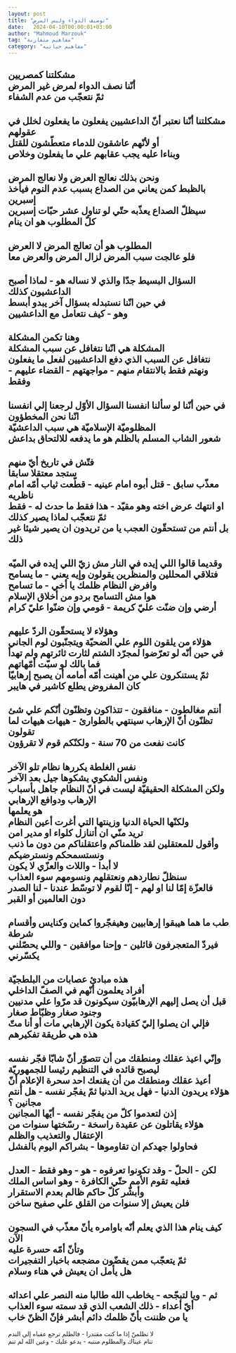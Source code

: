 ```yaml
---
layout: post
title: "توصيف الدواء وليس المرض"
date:   2024-04-10T00:00:01+03:00
author: "Mahmoud Marzouk"
tag: "مفاهيم متقاربة"
category: "مفاهيم حياتيه"
---
```



مشكلتنا كمصريين  
أنّنا نصف الدواء لمرض غير المرض  
ثمّ نتعجّب من عدم الشفاء  
-  
مشكلتنا أنّنا نعتبر أنّ الداعشيين يفعلون ما يفعلون لخلل في
عقولهم  
أو لأنّهم عاشقون للدماء متعطّشون للقتل  
وبناءا عليه يجب عقابهم علي ما يفعلون وخلاص  
-  
ونحن بذلك نعالج العرض ولا نعالج المرض  
بالظبط كمن يعاني من الصداع بسبب عدم النوم فيأخذ
إسبرين  
سيظلّ الصداع يعذّبه حتّي لو تناول عشر حبّات إسبرين  
كلّ المطلوب هو ان ينام  
-  
المطلوب هو أن تعالج المرض لا العرض  
فلو عالجت سبب المرض لزال المرض والعرض معا  
-  
السؤال البسيط جدّا والذي لا نساله هو - لماذا أصبح
الداعشيون كذلك  
في حين انّنا نستبدله بسؤال آخر يبدو أبسط  
وهو - كيف نتعامل مع الداعشيين  
-  
وهنا تكمن المشكلة  
المشكلة هي انّنا نتغافل عن سبب المشكلة  
نتغافل عن السبب الذي دفع الداعشيين لفعل ما
يفعلون  
ونهتم فقط بالانتقام منهم - مواجهتهم - القضاء عليهم -
وفقط  
-  
في حين أنّنا لو سألنا انفسنا السؤال الأوّل لرجعنا إلي
انفسنا انّنا نحن المخطؤون  
المظلوميّة الإسلاميّة هي سبب الداعشيّة  
شعور الشاب المسلم بالظلم هو ما يدفعه للالتحاق
بداعش  
-  
فتّش في تاريخ أيّ منهم  
ستجد معتقلا سابقا  
معذّب سابق - قتل أبوه امام عينيه - قطّعت ثياب أمّه امام
ناظريه  
او انتهك عرض اخته وهو مقيّد - هذا فقط ما حدث له -
فقط  
ثمّ نتعجّب لماذا يصير كذلك  
بل أنتم من تستحقّون العجب يا من تريدون ان يصير شيئا غير
ذلك  
-  
وقديما قالوا اللي إيده في النار مش زيّ اللي إيده في
الميّه  
فتلاقي المحللين والمنظّرين يقولون وإيه يعني - ما
يسامح  
وافرض النظام ظلمك يا أخي - ما تسامح  
هوا مش التسامح بردو من أخلاق الإسلام  
أرضي وإن ضنّت عليّ كريمة - قومي وإن ضنّوا عليّ كرام  
-  
وهؤلاء لا يستحقّون الردّ عليهم  
هؤلاء من يلقون اللوم علي الضحيّة ويتجنّبون لوم
الجاني  
في حين أنّه لو تعرّضوا لمجرّد الشتم لثارت ثائرتهم ولم
تهدأ  
فما بالك لو سبّت أمّهاتهم  
ثمّ يستنكرون علي من أهينت أمّه أمامه أن يصبح
إرهابيّا  
كان المفروض يطلع كاشير في هايبر  
-  
أنتم مغالطون - منافقون - تتذاكون وتظنّون أنّكم علي
شئ  
تظنّون أنّ الإرهاب سينتهي بالطوارئ - هيهات هيهات لما
تقولون  
كانت نفعت من 70 سنة - ولكنّكم قوم لا تقرؤون  
-  
نفس الغلطة يكررها نظام تلو الآخر  
ونفس الشكوي يشكوها جيل بعد الآخر  
ولكن المشكلة الحقيقيّة ليست في انّ النظام جاهل بأسباب
الإرهاب ودوافع الإرهابي  
هو يعلمها  
ولكنّها الحياة الدنيا وزينتها التي أغرت أعين
النظام  
تريد منّي ان أتنازل كلواء او مدير امن  
وأقول للمعتقلين لقد ظلمناكم واعتقلناكم من دون ما ذنب
ونستسمحكم ونسترضيكم  
لا أبدا - واللات والعزّي لا يكون  
سنظلّ نطاردهم ونعتقلهم ونسومهم سوء العذاب  
فالعزّة إمّا لنا او لهم - إنّا لقوم لا توسّط عندنا - لنا
الصدر دون العالمين أو القبر  
-  
طب ما هما هيبقوا إرهابيين وهيفجّروا كماين وكنايس وأقسام
شرطة  
فيردّ المتعجرفون قائلين - وإحنا موافقين - واللي يحصّلني
يكسّرني  
-  
هذه مبادئ عصابات من البلطجيّة  
أفراد يعلمون أنّهم في الصفّ الداخلي  
قبل أن يصل إليهم الإرهابيّون سيكونون قد مرّوا علي مدنيين
وجنود صغار وظبّاط صغار  
فإلي ان يصلوا إليّ كقيادة يكون الإرهابي مات أو أنا
متّ  
هذه هي طريقة تفكيرهم  
-  
وإنّي اعيذ عقلك ومنطقك من أن تتصوّر أنّ شابّا فجّر نفسه ليصبح
قائده في التنظيم رئيسا للجمهوريّة  
أعيذ عقلك ومنطقك من أن يقنعك احد سحرة الإعلام أنّ هؤلاء
يريدون الدنيا - فهل يريد الدنيا ثمّ يفجّر نفسه - هل أنتم مجانين ؟  
إذن لتعدموا كلّ من يفجّر نفسه - أيّها المجانين  
هؤلاء يقاتلون عن عقيدة راسخة - رسّختها سنوات من الإعتقال
والتعذيب والظلم  
فحاولوا جهدكم ان تقاوموها - بشراكم اليوم بالفشل  
-  
لكن - الحلّ - وقد تكونوا تعرفوه - هو - وهو فقط -
العدل  
فعليه تقوم الأمم حتّي الكافرة - وهو اساس الملك  
وأبشّر كلّ حاكم ظالم بعدم الاستقرار  
فلن يعيش إلا سنوات من القلق علي صفيح ساخن  
-  
كيف ينام هذا الذي يعلم أنّه باوامره يأنّ معذّب في السجون
الآن  
وتأنّ أمّه حسرة عليه  
ثمّ يتعجّب ممن يقضّون مضجعه باخبار التفجيرات  
هل يأمل ان يعيش في هناء وسلام  
-  
ثم - ويا لتبجّحه - يخاطب الله طالبا منه النصر علي
اعدائه  
أيّ أعداء - ذلك الشعب الذي قد سمته سوء العذاب  
يا من ظننت بأنّ ظلمك دائم أبشر فإنّ الظنّ خاب  
-  
لا تظلمنّ إذا ما كنت مقتدرا - فالظلم ترجع عقباه إلي
الندم  
تنام عيناك والمظلوم منتبه - يدعو عليك - وعين الله لم
تنم
